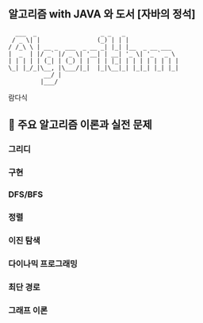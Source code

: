 ## 알고리즘 with JAVA 와 도서 [자바의 정석] 

```
  ___  _                  _ _   _               
 / _ \| |                (_) | | |              
/ /_\ \ | __ _  ___  _ __ _| |_| |__  _ __ ___  
|  _  | |/ _` |/ _ \| '__| | __| '_ \| '_ ` _ \ 
| | | | | (_| | (_) | |  | | |_| | | | | | | | |
\_| |_/_|\__, |\___/|_|  |_|\__|_| |_|_| |_| |_|
          __/ |                                 
         |___/                                  
```

람다식

## :mega: 주요 알고리즘 이론과 실전 문제
### 그리디
### 구현
### DFS/BFS
### 정렬
### 이진 탐색
### 다이나믹 프로그래밍
### 최단 경로
### 그래프 이론


